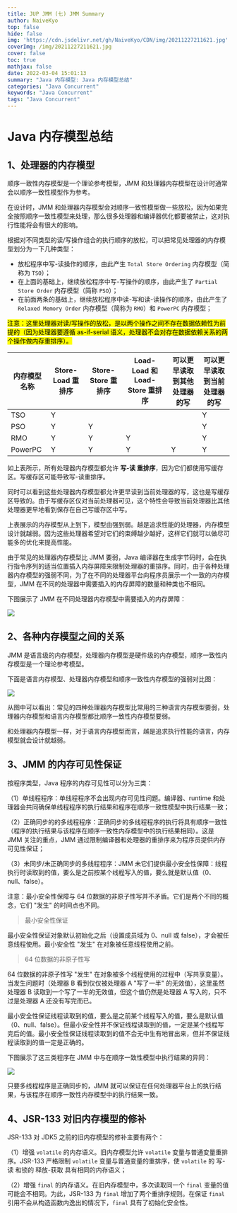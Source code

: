 ```yaml
---
title: JUP JMM (七) JMM Summary
author: NaiveKyo
top: false
hide: false
img: 'https://cdn.jsdelivr.net/gh/NaiveKyo/CDN/img/20211227211621.jpg'
coverImg: /img/20211227211621.jpg
cover: false
toc: true
mathjax: false
date: 2022-03-04 15:01:13
summary: "Java 内存模型: Java 内存模型总结"
categories: "Java Concurrent"
keywords: "Java Concurrent"
tags: "Java Concurrent"
---
```




# Java 内存模型总结

## 1、处理器的内存模型

顺序一致性内存模型是一个理论参考模型，JMM 和处理器内存模型在设计时通常会以顺序一致性模型作为参考。

在设计时，JMM 和处理器内存模型会对顺序一致性模型做一些放松，因为如果完全按照顺序一致性模型来处理，那么很多处理器和编译器优化都要被禁止，这对执行性能将会有很大的影响。

根据对不同类型的读/写操作组合的执行顺序的放松，可以把常见处理器的内存模型划分为一下几种类型：

- 放松程序中写-读操作的顺序，由此产生 `Total Store Ordering` 内存模型（简称为 `TSO`）；
- 在上面的基础上，继续放松程序中写-写操作的顺序，由此产生了 `Partial Store Order` 内存模型（简称 `PSO`）；
- 在前面两条的基础上，继续放松程序中读-写和读-读操作的顺序，由此产生了 `Relaxed Memory Order` 内存模型（简称为 `RMO`）和 `PowerPC` 内存模型；

<mark>注意：这里处理器对读/写操作的放松，是以两个操作之间不存在数据依赖性为前提的（因为处理器要遵循 as-if-serial 语义，处理器不会对存在数据依赖关系的两个操作做内存重排序）。</mark>



| 内存模型名称 | Store-Load 重排序 | Store-Store 重排序 | Load-Load 和 Load-Store 重排序 | 可以更早读取到其他处理器的写 | 可以更早读取到当前处理器的写 |
| ------------ | ----------------- | ------------------ | ------------------------------ | ---------------------------- | ---------------------------- |
| TSO          | Y                 |                    |                                |                              | Y                            |
| PSO          | Y                 | Y                  |                                |                              | Y                            |
| RMO          | Y                 | Y                  | Y                              |                              | Y                            |
| PowerPC      | Y                 | Y                  | Y                              | Y                            | Y                            |

如上表所示，所有处理器内存模型都允许 **写-读 重排序**，因为它们都使用写缓存区。写缓存区可能导致写-读重排序。

同时可以看到这些处理器内存模型都允许更早读到当前处理器的写，这也是写缓存区导致的。由于写缓存区仅对当前处理器可见，这个特性会导致当前处理器比其他处理器更早地看到保存在自己写缓存区中写。

上表展示的内存模型从上到下，模型由强到弱。越是追求性能的处理器，内存模型设计就越弱。因为这些处理器希望对它们的束缚越少越好，这样它们就可以做尽可能多的优化来提高性能。

由于常见的处理器内存模型比 JMM 要弱，Java 编译器在生成字节码时，会在执行指令序列的适当位置插入内存屏障来限制处理器的重排序。同时，由于各种处理器内存模型的强弱不同，为了在不同的处理器平台向程序员展示一个一致的内存模型，JMM 在不同的处理器中需要插入的内存屏障的数量和种类也不相同。

下图展示了 JMM 在不同处理器内存模型中需要插入的内存屏障：

![](https://cdn.jsdelivr.net/gh/NaiveKyo/CDN/img/20220304102509.png)



## 2、各种内存模型之间的关系

JMM 是语言级的内存模型，处理器内存模型是硬件级的内存模型，顺序一致性内存模型是一个理论参考模型。

下面是语言内存模型、处理器内存模型和顺序一致性内存模型的强弱对比图：

![](https://cdn.jsdelivr.net/gh/NaiveKyo/CDN/img/20220304104518.png)

从图中可以看出：常见的四种处理器内存模型比常用的三种语言内存模型要弱，处理器内存模型和语言内存模型都比顺序一致性内存模型要弱。

和处理器内存模型一样，对于语言内存模型而言，越是追求执行性能的语言，内存模型就会设计就越弱。



## 3、JMM 的内存可见性保证

按程序类型，Java 程序的内存可见性可以分为三类：

（1）单线程程序：单线程程序不会出现内存可见性问题。编译器、runtime 和处理器会共同确保单线程程序的执行结果和程序在顺序一致性模型中执行结果一致；

（2）正确同步的的多线程程序：正确同步的多线程程序的执行将具有顺序一致性（程序的执行结果与该程序在顺序一致性内存模型中的执行结果相同）。这是 JMM 关注的重点，JMM 通过限制编译器和处理器的重排序来为程序员提供内存可见性保证；

（3）未同步/未正确同步的多线程程序：JMM 未它们提供最小安全性保障：线程执行时读取到的值，要么是之前按某个线程写入的值，要么就是默认值（0、null、false）。

注意：最小安全性保障与 64 位数据的非原子性写并不矛盾。它们是两个不同的概念，它们 "发生" 的时间点也不同。

> 最小安全性保证

最小安全性保证对象默认初始化之后（设置成员域为 0、null 或 false），才会被任意线程使用。最小安全性 "发生" 在对象被任意线程使用之前。

> 64 位数据的非原子性写

64 位数据的非原子性写 "发生" 在对象被多个线程使用的过程中（写共享变量）。当发生问题时（处理器 B 看到仅仅被处理器 A "写了一半" 的无效值），这里虽然处理器 B 读取到一个写了一半的无效值，但这个值仍然是处理器 A 写入的，只不过是处理器 A 还没有写完而已。

最小安全性保证线程读取到的值，要么是之前某个线程写入的值，要么是默认值（0、null、false）。但最小安全性并不保证线程读取到的值，一定是某个线程写完后的值。最小安全性保证线程读取到的值不会无中生有地冒出来，但并不保证线程读取到的值一定是正确的。

下图展示了这三类程序在 JMM 中与在顺序一致性模型中执行结果的异同：

![](https://cdn.jsdelivr.net/gh/NaiveKyo/CDN/img/20220304113913.png)

只要多线程程序是正确同步的，JMM 就可以保证在任何处理器平台上的执行结果，与该程序在顺序一致性内存模型中的执行结果一致。



## 4、JSR-133 对旧内存模型的修补

JSR-133 对 JDK5 之前的旧内存模型的修补主要有两个：

（1）增强 `volatile` 的内存语义。旧内存模型允许 `volatile` 变量与普通变量重排序。JSR-133 严格限制 `volatile` 变量与普通变量的重排序，使 `volatile` 的 写-读 和锁的 释放-获取 具有相同的内存语义；

（2）增强 `final` 的内存语义。在旧内存模型中，多次读取同一个 `final` 变量的值可能会不相同。为此，JSR-133 为 `final` 增加了两个重排序规则。在保证 `final` 引用不会从构造函数内逸出的情况下，`final` 具有了初始化安全性。